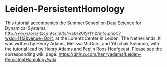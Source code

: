 # Leiden-PersistentHomology
This tutorial accompanies the Summer School on Data Science for Dynamical Systems, http://www.lorentzcenter.nl/lc/web/2019/1112/info.php3?wsid=1112&venue=Oort, at the Lorentz Center in Leiden, The Netherlands. It was written by Henry Adams, Melissa McGuirl, and Yitzchak Solomon, with the tutorial lead by Henry Adams and Pepijn Roos Hoefgeest. Please see the corresponding wiki page: https://github.com/henryadams/Leiden-PersistentHomology/wiki.
